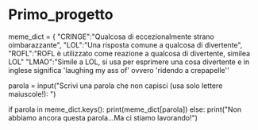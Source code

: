 # Primo_progetto
meme_dict = {
             "CRINGE":"Qualcosa di eccezionalmente strano oimbarazzante",
             "LOL":"Una risposta comune a qualcosa di divertente",
             "ROFL":"ROFL è utilizzato come reazione a qualcosa di divertente, similea LOL"
             "LMAO":"Simile a LOL, si usa per esprimere una cosa divertente e in inglese significa 'laughing my ass of' ovvero 'ridendo a crepapelle''


parola = input("Scrivi una parola che non capisci (usa solo lettere maiuscole!): ")

if parola in meme_dict.keys():
  print(meme_dict[parola])
else:
  print("Non abbiamo ancora questa parola...Ma ci stiamo lavorando!")
      
